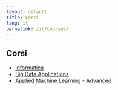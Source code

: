 ```yaml
---
layout: default
title: Corsi
lang: it
permalink: /it/courses/
---
```


<style type="text/css" media="screen">
  .container {
    margin: 10px auto;
    max-width: 600px;
    text-align: center;
  }
  h1 {
    margin: 30px 0;
    font-size: 4em;
    line-height: 1;
    letter-spacing: -1px;
  }
</style>

## Corsi

- [Informatica](/it/corsi/co/informatica/)
- [Big Data Applications](/it/corsi/co/bigdata/)
- [Applied Machine Learning - Advanced](/it/corsi/co/appliedML/)
